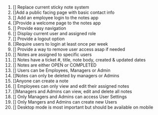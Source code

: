 1. [] Replace current sticky note system
2. []Add a public facing page with basic contact info
3. [] Add an employee login to the notes app
4. []Provide a welcome page to the notes app
5. [] Provide easy navigation
6. [] Display current user and assigned role
7. [] Provide a logout option
8. []Require users to login at least once per week
9. [] Provide a way to remove user access asap if needed
10. [] Notes are assigned to specific users
11. [] Notes have a ticket #, title, note body, created & updated dates
12. [] Notes are either OPEN or COMPLETED
13. [] Users can be Employees, Managers or Admin
14. []Notes can only be deleted by managers or Admins
15. []Anyone can create a note
16. [] Employees can only view and edit their assigned notes
17. []Managers and Admins can view, edit and delete all notes
18. [] Only Managers and Admins can access User Settings
19. [] Only Mangers and Admins can create new Users
20. [] Desktop mode is most important but should be available on mobile
